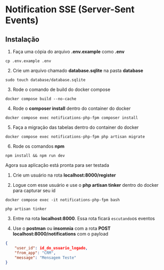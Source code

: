 # Notification SSE (Server-Sent Events)

## Instalação

1. Faça uma cópia do arquivo **.env.example** como **.env**
```shell
cp .env.example .env
```

2. Crie um arquivo chamado **database.sqlite** na pasta **database**
```shell
sudo touch database/database.sqlite
```

3. Rode o comando de build do docker compose
```shell
docker compose build --no-cache
```

4. Rode o **composer install** dentro do container do docker
```shell
docker compose exec notifications-php-fpm composer install
```

5. Faça a migração das tabelas dentro do container do docker
```shell
docker compose exec notifications-php-fpm php artisan migrate
```

6. Rode os comandos **npm**
```shell
npm install && npm run dev
```

Agora sua aplicação está pronta para ser testada

1. Crie um usuário na rota **localhost:8000/register**

2. Logue com esse usuário e use o **php artisan tinker** dentro do docker para capturar seu id
```shell
docker compose exec -it notifications-php-fpm bash
```
```shell
php artisan tinker
```

3. Entre na rota **localhost:8000**. Essa rota ficará `escutando`os eventos

4. Use o **postman** ou **insomnia** com a rota **POST** **localhost:8000/notifications** com o payload
```json
{
    "user_id": id_do_usuario_logado,
    "from_app": "CRM",
    "message": "Mensagem Teste"
}
```